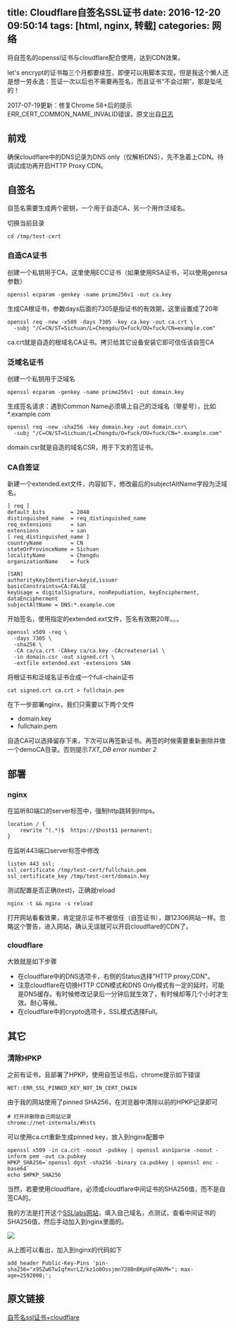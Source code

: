 title: Cloudflare自签名SSL证书
date: 2016-12-20 09:50:14
tags: [html, nginx, 转载]
categories: 网络
---
将自签名的openssl证书与cloudflare配合使用，达到CDN效果。
<!-- more -->
let's encrypt的证书每三个月都要续签，即便可以用脚本实现，但是我这个懒人还是想一劳永逸：签证一次以后也不需要再签名，而且证书“不会过期”，那是坠吼的！

2017-07-19更新：修复Chrome 58+后的提示ERR\_CERT\_COMMON\_NAME\_INVALID错误，原文出自[日志](https://sqzryang.com/blog/2015/07/09/openssl-since-the-visa-book-with-nginx-bi-directional-SSL-certificate-guarantee/)

## 前戏

确保cloudflare中的DNS记录为DNS only（仅解析DNS），先不急着上CDN。待调试成功再开启HTTP Proxy CDN。

## 自签名

自签名需要生成两个密钥，一个用于自造CA，另一个用作泛域名。

切换当前目录

	cd /tmp/test-cert

### 自造CA证书

创建一个私钥用于CA，这里使用ECC证书（如果使用RSA证书，可以使用genrsa参数）

	openssl ecparam -genkey -name prime256v1 -out ca.key
	
生成CA根证书，参数days后面的7305是指证书的有效期，这里设置成了20年

	openssl req -new -x509 -days 7305 -key ca.key -out ca.crt \
	  -subj "/C=CN/ST=Sichuan/L=Chengdu/O=fuck/OU=fuck/CN=example.com"

ca.crt就是自造的根域名CA证书。拷贝给其它设备安装它即可信任该自签CA

### 泛域名证书

创建一个私钥用于泛域名

	openssl ecparam -genkey -name prime256v1 -out domain.key
	
生成签名请求：遇到Common Name必须填上自己的泛域名（带星号），比如*.example.com

	openssl req -new -sha256 -key domain.key -out domain.csr\
	  -subj "/C=CN/ST=Sichuan/L=Chengdu/O=fuck/OU=fuck/CN=*.example.com"
	
domain.csr就是自造的域名CSR，用于下文的签证书。
	
### CA自签证

新建一个extended.ext文件，内容如下，修改最后的subjectAltName字段为泛域名。

	[ req ]
	default_bits        = 2048
	distinguished_name  = req_distinguished_name
	req_extensions      = san
	extensions          = san
	[ req_distinguished_name ]
	countryName         = CN
	stateOrProvinceName = Sichuan
	localityName        = Chengdu
	organizationName    = fuck

	[SAN]
	authorityKeyIdentifier=keyid,issuer
	basicConstraints=CA:FALSE
	keyUsage = digitalSignature, nonRepudiation, keyEncipherment, dataEncipherment
	subjectAltName = DNS:*.example.com
	
开始签名，使用指定的extended.ext文件，签名有效期20年。。。

	openssl x509 -req \
	  -days 7305 \
	  -sha256 \
	  -CA ca/ca.crt -CAkey ca/ca.key -CAcreateserial \
	  -in domain.csr -out signed.crt \
	  -extfile extended.ext -extensions SAN

将根证书和泛域名证书合成一个full-chain证书

	cat signed.crt ca.crt > fullchain.pem
	
在下一步部署nginx，我们只需要以下两个文件
- domain.key
- fullchain.pem

自造CA可以选择留存下来，下次可以再签新证书。再签的时候需要重新删除并做一个demoCA目录。否则提示*TXT_DB error number 2*

## 部署

### nginx

在监听80端口的server标签中，强制http跳转到https。

	location / {
		rewrite ^(.*)$  https://$host$1 permanent;
	}

在监听443端口server标签中修改

	listen 443 ssl;
	ssl_certificate /tmp/test-cert/fullchain.pem
	ssl_certificate_key /tmp/test-cert/domain.key
	
测试配置是否正确(test)，正确就reload

	nginx -t && nginx -s reload

打开网站看看效果，肯定提示证书不被信任（自签证书），跟12306网站一样。忽略这个警告，进入网站，确认无误就可以开启cloudflare的CDN了。

### cloudflare

大致就是如下步骤
- 在cloudflare中的DNS选项卡，右侧的Status选择"HTTP proxy,CDN"。
- 注意cloudflare在切换HTTP CDN模式和DNS Only模式有一定的延时，可能是DNS缓存。有时候修改记录后一分钟后就生效了，有时候却等几个小时才生效。耐心等候。
- 在cloudflare中的crypto选项卡，SSL模式选择Full。

## 其它

### 清除HPKP

之前有证书，且部署了HPKP，使用自签证书后，chrome提示如下错误

	NET::ERR_SSL_PINNED_KEY_NOT_IN_CERT_CHAIN
	
由于我的网站使用了pinned SHA256，在浏览器中清除以前的HPKP记录即可

	# 打开并删除自己网站记录
	chrome://net-internals/#hsts
	
可以使用ca.crt重新生成pinned key，放入到nginx配置中

	openssl x509 -in ca.crt -noout -pubkey | openssl asn1parse -noout -inform pem -out ca.pubkey
	HPKP_SHA256=`openssl dgst -sha256 -binary ca.pubkey | openssl enc -base64`
	echo $HPKP_SHA256
	
当然，若要使用cloudflare，必须或cloudflare中间证书的SHA256值，而不是自签CA的。

我的方法是打开这个[SSLlabs网站](https://www.ssllabs.com)，填入自己域名，点测试，查看中间证书的SHA256值，然后手动加入到nginx里面的。

![](/images/cloudflare_self_sign/ssllabs.png)

从上图可以看出，加入到nginx的代码如下

	add_header Public-Key-Pins 'pin-sha256="x9SZw6TwIqfmvrLZ/kz1o0Ossjmn728BnBKpUFqGNVM="; max-age=2592000;';

## 原文链接

[自签名ssl证书+cloudflare](https://www.eaimty.com/2016/10/encrypt-site-with-customs-and-cloudflare-ssl.html)